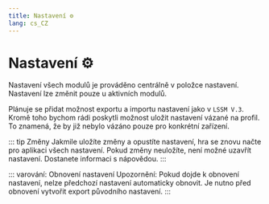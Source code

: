 ```yaml
---
title: Nastavení ⚙️
lang: cs_CZ
---
```


# Nastavení ⚙️

Nastavení všech modulů je prováděno centrálně v položce nastavení. Nastavení lze změnit pouze u aktivních modulů.

Plánuje se přidat možnost exportu a importu nastavení jako v `LSSM V.3`.
Kromě toho bychom rádi poskytli možnost uložit nastavení vázané na profil. To znamená, že by již nebylo vázáno pouze pro konkrétní zařízení.

::: tip Změny
Jakmile uložíte změny a opustíte nastavení, hra se znovu načte pro aplikaci všech nastavení. 
Pokud změny neuložíte, není možné uzavřít nastavení. Dostanete informaci s nápovědou. 
:::

::: varování: Obnovení nastavení
Upozornění: Pokud dojde k obnovení nastavení, nelze předchozí nastavení automaticky obnovit. Je nutno před obnovení vytvořit export původního nastavení.
:::
